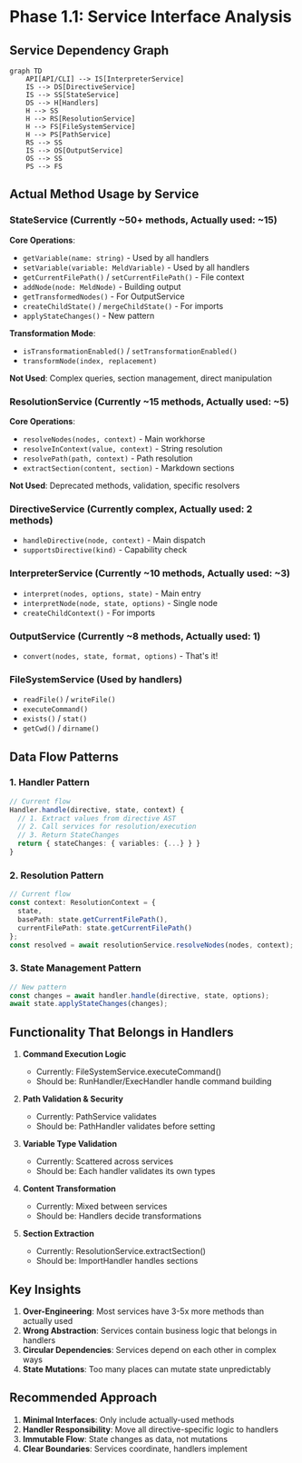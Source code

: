 # Phase 1.1: Service Interface Analysis

## Service Dependency Graph

```mermaid
graph TD
    API[API/CLI] --> IS[InterpreterService]
    IS --> DS[DirectiveService]
    IS --> SS[StateService]
    DS --> H[Handlers]
    H --> SS
    H --> RS[ResolutionService]
    H --> FS[FileSystemService]
    H --> PS[PathService]
    RS --> SS
    IS --> OS[OutputService]
    OS --> SS
    PS --> FS
```

## Actual Method Usage by Service

### StateService (Currently ~50+ methods, Actually used: ~15)
**Core Operations**:
- `getVariable(name: string)` - Used by all handlers
- `setVariable(variable: MeldVariable)` - Used by all handlers
- `getCurrentFilePath()` / `setCurrentFilePath()` - File context
- `addNode(node: MeldNode)` - Building output
- `getTransformedNodes()` - For OutputService
- `createChildState()` / `mergeChildState()` - For imports
- `applyStateChanges()` - New pattern

**Transformation Mode**:
- `isTransformationEnabled()` / `setTransformationEnabled()`
- `transformNode(index, replacement)`

**Not Used**: Complex queries, section management, direct manipulation

### ResolutionService (Currently ~15 methods, Actually used: ~5)
**Core Operations**:
- `resolveNodes(nodes, context)` - Main workhorse
- `resolveInContext(value, context)` - String resolution
- `resolvePath(path, context)` - Path resolution
- `extractSection(content, section)` - Markdown sections

**Not Used**: Deprecated methods, validation, specific resolvers

### DirectiveService (Currently complex, Actually used: 2 methods)
- `handleDirective(node, context)` - Main dispatch
- `supportsDirective(kind)` - Capability check

### InterpreterService (Currently ~10 methods, Actually used: ~3)
- `interpret(nodes, options, state)` - Main entry
- `interpretNode(node, state, options)` - Single node
- `createChildContext()` - For imports

### OutputService (Currently ~8 methods, Actually used: 1)
- `convert(nodes, state, format, options)` - That's it!

### FileSystemService (Used by handlers)
- `readFile()` / `writeFile()`
- `executeCommand()` 
- `exists()` / `stat()`
- `getCwd()` / `dirname()`

## Data Flow Patterns

### 1. Handler Pattern
```typescript
// Current flow
Handler.handle(directive, state, context) {
  // 1. Extract values from directive AST
  // 2. Call services for resolution/execution
  // 3. Return StateChanges
  return { stateChanges: { variables: {...} } }
}
```

### 2. Resolution Pattern
```typescript
// Current flow
const context: ResolutionContext = {
  state,
  basePath: state.getCurrentFilePath(),
  currentFilePath: state.getCurrentFilePath()
};
const resolved = await resolutionService.resolveNodes(nodes, context);
```

### 3. State Management Pattern
```typescript
// New pattern
const changes = await handler.handle(directive, state, options);
await state.applyStateChanges(changes);
```

## Functionality That Belongs in Handlers

1. **Command Execution Logic**
   - Currently: FileSystemService.executeCommand()
   - Should be: RunHandler/ExecHandler handle command building

2. **Path Validation & Security**
   - Currently: PathService validates
   - Should be: PathHandler validates before setting

3. **Variable Type Validation**
   - Currently: Scattered across services
   - Should be: Each handler validates its own types

4. **Content Transformation**
   - Currently: Mixed between services
   - Should be: Handlers decide transformations

5. **Section Extraction**
   - Currently: ResolutionService.extractSection()
   - Should be: ImportHandler handles sections

## Key Insights

1. **Over-Engineering**: Most services have 3-5x more methods than actually used
2. **Wrong Abstraction**: Services contain business logic that belongs in handlers
3. **Circular Dependencies**: Services depend on each other in complex ways
4. **State Mutations**: Too many places can mutate state unpredictably

## Recommended Approach

1. **Minimal Interfaces**: Only include actually-used methods
2. **Handler Responsibility**: Move all directive-specific logic to handlers
3. **Immutable Flow**: State changes as data, not mutations
4. **Clear Boundaries**: Services coordinate, handlers implement